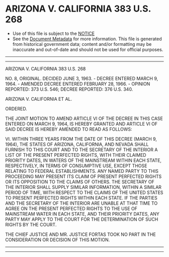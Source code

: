 ---
---

# ARIZONA V. CALIFORNIA 383 U.S. 268

* Use of this file is subject to the [NOTICE](https://github.com/publicdocs/notice/blob/master/NOTICE)
* See the [Document Metadata](../../../) for more information.
  This file is generated from historical government data; content and/or formatting may be inaccurate and out-of-date and should not be used for official purposes.

----------
----------

ARIZONA V. CALIFORNIA 383 U.S. 268

NO. 8, ORIGINAL.  DECIDED JUNE 3, 1963.  - DECREE ENTERED MARCH 9, 1964.  - AMENDED DECREE ENTERED FEBRUARY 28, 1966.  - OPINION REPORTED: 373 U.S. 546; DECREE REPORTED:  376 U.S. 340.

ARIZONA V. CALIFORNIA ET AL.

ORDERED.

THE JOINT MOTION TO AMEND ARTICLE VI OF THE DECREE IN THIS CASE ENTERED ON MARCH 9, 1964, IS HEREBY GRANTED AND ARTICLE VI OF SAID DECREE IS HEREBY AMENDED TO READ AS FOLLOWS:

VI.  WITHIN THREE YEARS FROM THE DATE OF THIS DECREE (MARCH 9, 1964), THE STATES OF ARIZONA, CALIFORNIA, AND NEVADA SHALL FURNISH TO THIS COURT AND TO THE SECRETARY OF THE INTERIOR A LIST OF THE PRESENT PERFECTED RIGHTS, WITH THEIR CLAIMED PRIORITY DATES, IN WATERS OF THE MAINSTREAM WITHIN EACH STATE, RESPECTIVELY, IN TERMS OF CONSUMPTIVE USE, EXCEPT THOSE RELATING TO FEDERAL ESTABLISHMENTS.  ANY NAMED PARTY TO THIS PROCEEDING MAY PRESENT ITS CLAIM OF PRESENT PERFECTED RIGHTS OR ITS OPPOSITION TO THE CLAIMS OF OTHERS.  THE SECRETARY OF THE INTERIOR SHALL SUPPLY SIMILAR INFORMATION, WITHIN A SIMILAR PERIOD OF TIME, WITH RESPECT TO THE CLAIMS OF THE UNITED STATES TO PRESENT PERFECTED RIGHTS WITHIN EACH STATE.  IF THE PARTIES AND THE SECRETARY OF THE INTERIOR ARE UNABLE AT THAT TIME TO AGREE ON THE PRESENT PERFECTED RIGHTS TO THE USE OF MAINSTREAM WATER IN EACH STATE, AND THEIR PRIORITY DATES, ANY PARTY MAY APPLY TO THE COURT FOR THE DETERMINATION OF SUCH RIGHTS BY THE COURT.

THE CHIEF JUSTICE AND MR. JUSTICE FORTAS TOOK NO PART IN THE CONSIDERATION OR DECISION OF THIS MOTION.


----------
----------

